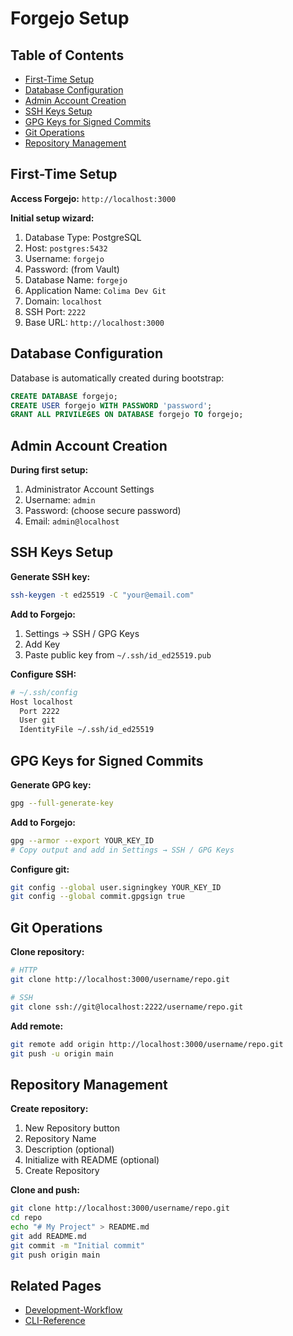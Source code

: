 # Forgejo Setup

## Table of Contents

- [First-Time Setup](#first-time-setup)
- [Database Configuration](#database-configuration)
- [Admin Account Creation](#admin-account-creation)
- [SSH Keys Setup](#ssh-keys-setup)
- [GPG Keys for Signed Commits](#gpg-keys-for-signed-commits)
- [Git Operations](#git-operations)
- [Repository Management](#repository-management)

## First-Time Setup

**Access Forgejo:** `http://localhost:3000`

**Initial setup wizard:**
1. Database Type: PostgreSQL
2. Host: `postgres:5432`
3. Username: `forgejo`
4. Password: (from Vault)
5. Database Name: `forgejo`
6. Application Name: `Colima Dev Git`
7. Domain: `localhost`
8. SSH Port: `2222`
9. Base URL: `http://localhost:3000`

## Database Configuration

Database is automatically created during bootstrap:
```sql
CREATE DATABASE forgejo;
CREATE USER forgejo WITH PASSWORD 'password';
GRANT ALL PRIVILEGES ON DATABASE forgejo TO forgejo;
```

## Admin Account Creation

**During first setup:**
1. Administrator Account Settings
2. Username: `admin`
3. Password: (choose secure password)
4. Email: `admin@localhost`

## SSH Keys Setup

**Generate SSH key:**
```bash
ssh-keygen -t ed25519 -C "your@email.com"
```

**Add to Forgejo:**
1. Settings → SSH / GPG Keys
2. Add Key
3. Paste public key from `~/.ssh/id_ed25519.pub`

**Configure SSH:**
```bash
# ~/.ssh/config
Host localhost
  Port 2222
  User git
  IdentityFile ~/.ssh/id_ed25519
```

## GPG Keys for Signed Commits

**Generate GPG key:**
```bash
gpg --full-generate-key
```

**Add to Forgejo:**
```bash
gpg --armor --export YOUR_KEY_ID
# Copy output and add in Settings → SSH / GPG Keys
```

**Configure git:**
```bash
git config --global user.signingkey YOUR_KEY_ID
git config --global commit.gpgsign true
```

## Git Operations

**Clone repository:**
```bash
# HTTP
git clone http://localhost:3000/username/repo.git

# SSH
git clone ssh://git@localhost:2222/username/repo.git
```

**Add remote:**
```bash
git remote add origin http://localhost:3000/username/repo.git
git push -u origin main
```

## Repository Management

**Create repository:**
1. New Repository button
2. Repository Name
3. Description (optional)
4. Initialize with README (optional)
5. Create Repository

**Clone and push:**
```bash
git clone http://localhost:3000/username/repo.git
cd repo
echo "# My Project" > README.md
git add README.md
git commit -m "Initial commit"
git push origin main
```

## Related Pages

- [Development-Workflow](Development-Workflow)
- [CLI-Reference](CLI-Reference)
